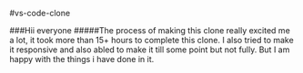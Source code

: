 #vs-code-clone

###Hii everyone
#####The process of making this clone really excited me a lot, it took more than 15+ hours to complete this clone. I also tried to make it responsive and also abled to make it till some point but not fully. But I am happy with the things i have done in it.
